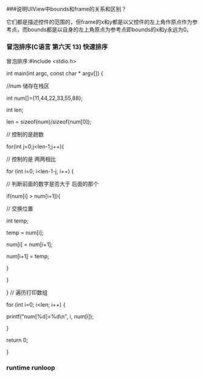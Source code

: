 ###说明UIView中bounds和frame的关系和区别？

它们都是描述控件的范围的，但frame的x和y都是以父控件的左上角作原点作为参考点，而bounds都是以自身的左上角原点为参考点即bounds的x和y永远为0。


### 冒泡排序(C语言 第六天 13)  快速排序

冒泡排序:#include <stdio.h>

int main(int argc, const char * argv[]) {

 //num 储存在栈区

 int num[]={11,44,22,33,55,88};

 int len;

 len = sizeof(num)/sizeof(num[0]);



 // 控制的是趟数

 for(int j=0;j<len-1;j++){

 // 控制的是 两两相比

 for (int i=0; i<len-1-j; i++) {

 // 判断前面的数字是否大于 后面的那个

 if(num[i] > num[i+1]){

 // 交换位置

 int temp;

 temp = num[i];

 num[i] = num[i+1];

 num[i+1] = temp;

 }

 }

 }
 // 遍历打印数组

 for (int i=0; i<len; i++) {

 printf("num[%d]=%d\n", i, num[i]);

 }

 return 0;

}

### runtime  runloop









